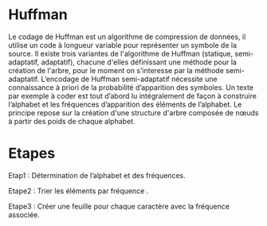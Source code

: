 # Huffman

Le codage de Huffman est un algorithme de compression de données, il utilise un code à longueur variable pour représenter un symbole de la source. Il existe trois variantes de l'algorithme de Huffman (statique, semi-adaptatif, adaptatif), chacune d'elles définissant une méthode pour la création de l'arbre, pour le moment on s’interesse par la méthode semi-adaptatif.
L’encodage de Huffman semi-adaptatif nécessite une connaissance à priori de la probabilité d’apparition des symboles. Un texte par exemple à coder est tout d’abord lu intégralement de façon à construire l’alphabet et les fréquences d’apparition des éléments de l’alphabet. Le principe repose sur la création d'une structure d'arbre composée de nœuds à partir des poids de chaque alphabet.

# Etapes

Etap1 : Détermination de l’alphabet et des fréquences.

Etape2 : Trier les éléments par fréquence .

Etape3 : Créer une feuille pour chaque caractère avec la fréquence associée.
